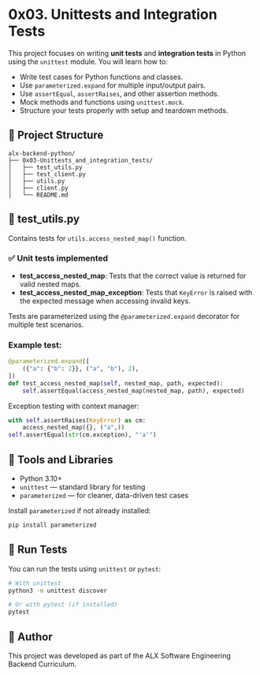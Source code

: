 # 0x03. Unittests and Integration Tests

This project focuses on writing **unit tests** and **integration tests** in Python using the `unittest` module. You will learn how to:

- Write test cases for Python functions and classes.
- Use `parameterized.expand` for multiple input/output pairs.
- Use `assertEqual`, `assertRaises`, and other assertion methods.
- Mock methods and functions using `unittest.mock`.
- Structure your tests properly with setup and teardown methods.

## 📁 Project Structure

```
alx-backend-python/
├── 0x03-Unittests_and_integration_tests/
│   ├── test_utils.py
│   ├── test_client.py
│   ├── utils.py
│   ├── client.py
│   └── README.md
```

## 🧪 test_utils.py

Contains tests for `utils.access_nested_map()` function.

### ✅ Unit tests implemented

- **test_access_nested_map**: Tests that the correct value is returned for valid nested maps.
- **test_access_nested_map_exception**: Tests that `KeyError` is raised with the expected message when accessing invalid keys.

Tests are parameterized using the `@parameterized.expand` decorator for multiple test scenarios.

### Example test:

```python
@parameterized.expand([
    ({"a": {"b": 2}}, ("a", "b"), 2),
])
def test_access_nested_map(self, nested_map, path, expected):
    self.assertEqual(access_nested_map(nested_map, path), expected)
```

Exception testing with context manager:

```python
with self.assertRaises(KeyError) as cm:
    access_nested_map({}, ("a",))
self.assertEqual(str(cm.exception), "'a'")
```

## 🧰 Tools and Libraries

* Python 3.10+
* `unittest` — standard library for testing
* `parameterized` — for cleaner, data-driven test cases

Install `parameterized` if not already installed:

```bash
pip install parameterized
```

## 🚀 Run Tests

You can run the tests using `unittest` or `pytest`:

```bash
# With unittest
python3 -m unittest discover

# Or with pytest (if installed)
pytest
```

## 🧠 Author

This project was developed as part of the ALX Software Engineering Backend Curriculum.